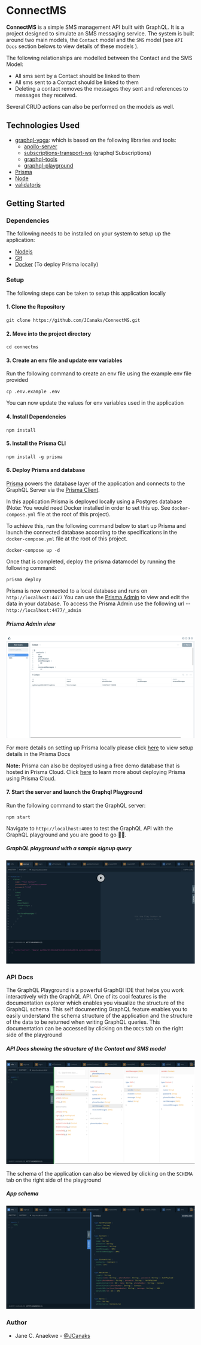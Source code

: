 # ConnectMS
**ConnectMS** is a simple SMS management API built with GraphQL. It is a project designed to simulate an SMS messaging service. The system is built around two main models, the `Contact` model and the `SMS` model (see `API Docs` section belows to view details of these models ).

The following relationships are modelled between the Contact and the SMS Model:
* All sms sent by a Contact should be linked to them
* All sms sent to a Contact should be linked to them
* Deleting a contact removes the messages they sent and references to messages they received.

Several CRUD actions can also be performed on the models as well.

## Technologies Used
* [graphql-yoga](https://github.com/prisma/graphql-yoga): which is based on the following libraries and tools:
    * [apollo-server](https://github.com/apollographql/apollo-server)
    * [subscriptions-transport-ws](https://github.com/apollographql/subscriptions-transport-ws) (graphql Subscriptions)
    * [graphql-tools](https://github.com/apollographql/graphql-tools)
    * [graphql-playground](https://github.com/graphcool/graphql-playground)
* [Prisma](https://www.prisma.io/)
* [Node](https://nodejs.org/)
* [validatorjs](https://www.npmjs.com/package/validatorjs)

## Getting Started
### Dependencies
The following needs to be installed on your system to setup up the application:
* [Nodejs](https://nodejs.org/en/download/current/)
* [Git](https://git-scm.com/downloads)
* [Docker](https://www.docker.com/products/container-runtime) (To deploy Prisma locally)
### Setup
The following steps can be taken to setup this application locally
#### 1. Clone the Repository
```
git clone https://github.com/JCanaks/ConnectMS.git
```

#### 2. Move into the project directory
```
cd connectms
```

#### 3. Create an env file and update env variables
Run the following command to create an env file using the example env file provided 
```
cp .env.example .env
```
You can now update the values for env variables used in the application
#### 4. Install Dependencies
```
npm install
```
#### 5. Install the Prisma CLI
```
npm install -g prisma
```

#### 6. Deploy Prisma and database
[Prisma](https://www.prisma.io/) powers the database layer of the application and connects to the GraphQL Server via the [Prisma Client](https://www.prisma.io/docs/prisma-client).

In this application Prisma is deployed locally using a Postgres database (Note: You would need Docker installed in order to set this up. See `docker-compose.yml` file at the root of this project). 

To achieve this, run the following command below to start up Prisma and launch the connected database according to the specifications in the `docker-compose.yml` file at the root of this project.

```
docker-compose up -d
```


Once that is completed, deploy the prisma datamodel by running the following command:  

```
prisma deploy
```
Prisma  is now connected to a local database and runs on `http://localhost:4477`
You can use the [Prisma Admin](https://www.prisma.io/docs/prisma-admin/overview-el3e/) to view and edit the data in your database. To access the Prisma Admin use the following url -- `http://localhost:4477/_admin`

##### Prisma Admin view
![Prisma Admin view](docs/prisma-admin.png?raw=true "Prisma Admin view")

For more details on setting up Prisma locally please click [here](https://www.prisma.io/docs/1.34/get-started/01-setting-up-prisma-new-database-JAVASCRIPT-a002/) to view setup details in the Prisma Docs

**Note:** Prisma can also be deployed using a free demo database that is hosted in Prisma Cloud. Click [here](https://www.prisma.io/docs/get-started/01-setting-up-prisma-demo-server-JAVASCRIPT-a001/) to learn more about deploying Prisma using Prisma Cloud.  

#### 7. Start the server and launch the Graphql Playground
Run the following command to start the GraphQL server:
```
npm start
```

Navigate to `http://localhost:4000` to test the GraphQL API with the GraphQL playground and you are good to go :tada::tada:.

##### GraphQL playground with a sample signup query

![GraphQL playground with a sample signup query](docs/signup-query.png?raw=true "GraphQL playground with a sample signup query")


### API Docs
The GraphQL Playground is a powerful GraphQl IDE that helps you work interactively with the GraphQL API. One of its cool features is the documentation explorer which enables you visualize the structure of the GraphQL schema. This self documenting GraphQL feature enables you to easily understand the schema structure of the application and the structure of the data to be returned when writing GraphQL queries. This documentation can be accessed by clicking on the `DOCS` tab on the right side of the playground 

##### API Docs showing the structure of the Contact and SMS model
![API Docs](docs/api-docs.png?raw=true "API Docs")

The schema of the application can also be viewed by clicking on the `SCHEMA` tab on the right side of the playground 

##### App schema

![App schema](docs/schema-docs.png?raw=true "App schema")

### Author
- Jane C. Anaekwe - [@JCanaks](https://github.com/JCanaks)